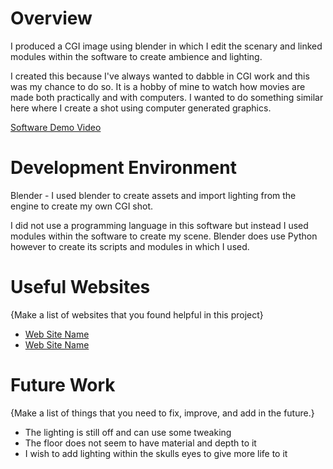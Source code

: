 # Overview

I produced a CGI image using blender in which I edit the scenary and linked modules within the software to create ambience and lighting.

I created this because I've always wanted to dabble in CGI work and this was my chance to do so. It is a hobby of mine to watch how movies are made both practically and with computers. I wanted to do something similar here where I create a shot using computer generated graphics.

[Software Demo Video](https://youtu.be/_NBeO4urIXA)

# Development Environment

Blender - I used blender to create assets and import lighting from the engine to create my own CGI shot.

I did not use a programming language in this software but instead I used modules within the software to create my scene. Blender does use Python however to create its scripts and modules in which I used.

# Useful Websites

{Make a list of websites that you found helpful in this project}
* [Web Site Name](https://www.youtube.com/watch?v=n3OuggSm_rM&t=2s&ab_channel=ALLTHEWORKS)
* [Web Site Name](https://docs.blender.org/manual/en/latest/editors/3dview/navigate/navigation.html)

# Future Work

{Make a list of things that you need to fix, improve, and add in the future.}
* The lighting is still off and can use some tweaking
* The floor does not seem to have material and depth to it
* I wish to add lighting within the skulls eyes to give more life to it